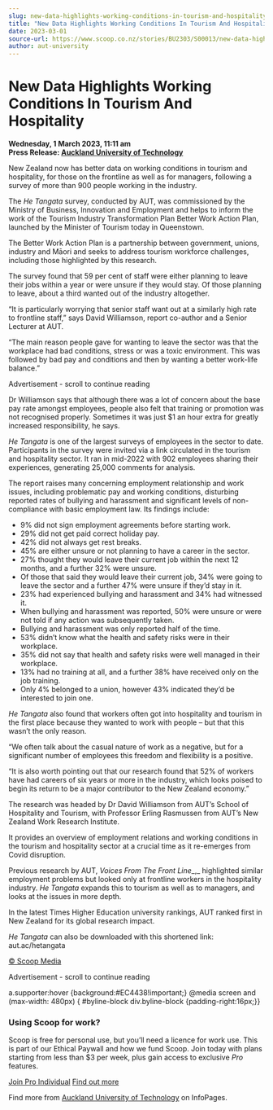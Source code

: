 ```yaml
---
slug: new-data-highlights-working-conditions-in-tourism-and-hospitality
title: "New Data Highlights Working Conditions In Tourism And Hospitality"
date: 2023-03-01
source-url: https://www.scoop.co.nz/stories/BU2303/S00013/new-data-highlights-working-conditions-in-tourism-and-hospitality.htm
author: aut-university
---
```

New Data Highlights Working Conditions In Tourism And Hospitality
=================================================================

**Wednesday, 1 March 2023, 11:11 am**  
**Press Release: [Auckland University of Technology](https://info.scoop.co.nz/Auckland_University_of_Technology)**

New Zealand now has better data on working conditions in tourism and hospitality, for those on the frontline as well as for managers, following a survey of more than 900 people working in the industry.

The _He Tangata_ survey, conducted by AUT, was commissioned by the Ministry of Business, Innovation and Employment and helps to inform the work of the Tourism Industry Transformation Plan Better Work Action Plan, launched by the Minister of Tourism today in Queenstown.

The Better Work Action Plan is a partnership between government, unions, industry and Māori and seeks to address tourism workforce challenges, including those highlighted by this research.

The survey found that 59 per cent of staff were either planning to leave their jobs within a year or were unsure if they would stay. Of those planning to leave, about a third wanted out of the industry altogether.

“It is particularly worrying that senior staff want out at a similarly high rate to frontline staff,” says David Williamson, report co-author and a Senior Lecturer at AUT.

“The main reason people gave for wanting to leave the sector was that the workplace had bad conditions, stress or was a toxic environment. This was followed by bad pay and conditions and then by wanting a better work-life balance.”

Advertisement - scroll to continue reading





Dr Williamson says that although there was a lot of concern about the base pay rate amongst employees, people also felt that training or promotion was not recognised properly. Sometimes it was just $1 an hour extra for greatly increased responsibility, he says.

_He Tangata_ is one of the largest surveys of employees in the sector to date. Participants in the survey were invited via a link circulated in the tourism and hospitality sector. It ran in mid-2022 with 902 employees sharing their experiences, generating 25,000 comments for analysis.

The report raises many concerning employment relationship and work issues, including problematic pay and working conditions, disturbing reported rates of bullying and harassment and significant levels of non-compliance with basic employment law. Its findings include:

*   9% did not sign employment agreements before starting work.
*   29% did not get paid correct holiday pay.
*   42% did not always get rest breaks.
*   45% are either unsure or not planning to have a career in the sector.
*   27% thought they would leave their current job within the next 12 months, and a further 32% were unsure.
*   Of those that said they would leave their current job, 34% were going to leave the sector and a further 47% were unsure if they’d stay in it.
*   23% had experienced bullying and harassment and 34% had witnessed it.
*   When bullying and harassment was reported, 50% were unsure or were not told if any action was subsequently taken.
*   Bullying and harassment was only reported half of the time.
*   53% didn’t know what the health and safety risks were in their workplace.
*   35% did not say that health and safety risks were well managed in their workplace.
*   13% had no training at all, and a further 38% have received only on the job training.
*   Only 4% belonged to a union, however 43% indicated they’d be interested to join one.

_He Tangata_ also found that workers often got into hospitality and tourism in the first place because they wanted to work with people – but that this wasn’t the only reason.

“We often talk about the casual nature of work as a negative, but for a significant number of employees this freedom and flexibility is a positive.

“It is also worth pointing out that our research found that 52% of workers have had careers of six years or more in the industry, which looks poised to begin its return to be a major contributor to the New Zealand economy.”

The research was headed by Dr David Williamson from AUT’s School of Hospitality and Tourism, with Professor Erling Rasmussen from AUT’s New Zealand Work Research Institute.

It provides an overview of employment relations and working conditions in the tourism and hospitality sector at a crucial time as it re-emerges from Covid disruption.

Previous research by AUT, _Voices From The Front Line__,_ highlighted similar employment problems but looked only at frontline workers in the hospitality industry. _He Tangata_ expands this to tourism as well as to managers, and looks at the issues in more depth.

In the latest Times Higher Education university rankings, AUT ranked first in New Zealand for its global research impact.

_He Tangata_ can also be downloaded with this shortened link: aut.ac/hetangata

[© Scoop Media](http://www.scoop.co.nz/about/terms.html)  

Advertisement - scroll to continue reading



a.supporter:hover {background:#EC4438!important;} @media screen and (max-width: 480px) { #byline-block div.byline-block {padding-right:16px;}}

### Using Scoop for work?

Scoop is free for personal use, but you’ll need a licence for work use. This is part of our Ethical Paywall and how we fund Scoop. Join today with plans starting from less than $3 per week, plus gain access to exclusive _Pro_ features.  
  
[Join Pro Individual](https://pro.scoop.co.nz/Individual/?from=ProIn24) [Find out more](https://pro.scoop.co.nz/using-scoop-for-work/?from=ProIn24)

Find more from [Auckland University of Technology](https://info.scoop.co.nz/Auckland_University_of_Technology) on InfoPages.